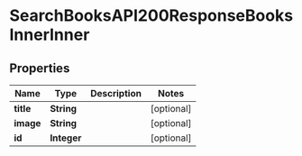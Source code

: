 

# SearchBooksAPI200ResponseBooksInnerInner

## Properties

Name | Type | Description | Notes
------------ | ------------- | ------------- | -------------
**title** | **String** |  |  [optional]
**image** | **String** |  |  [optional]
**id** | **Integer** |  |  [optional]




